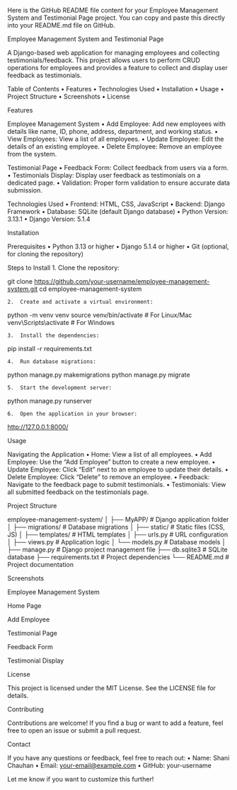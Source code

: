 Here is the GitHub README file content for your Employee Management System and Testimonial Page project. You can copy and paste this directly into your README.md file on GitHub.

Employee Management System and Testimonial Page

A Django-based web application for managing employees and collecting testimonials/feedback. This project allows users to perform CRUD operations for employees and provides a feature to collect and display user feedback as testimonials.

Table of Contents
	•	Features
	•	Technologies Used
	•	Installation
	•	Usage
	•	Project Structure
	•	Screenshots
	•	License

Features

Employee Management System
	•	Add Employee: Add new employees with details like name, ID, phone, address, department, and working status.
	•	View Employees: View a list of all employees.
	•	Update Employee: Edit the details of an existing employee.
	•	Delete Employee: Remove an employee from the system.

Testimonial Page
	•	Feedback Form: Collect feedback from users via a form.
	•	Testimonials Display: Display user feedback as testimonials on a dedicated page.
	•	Validation: Proper form validation to ensure accurate data submission.

Technologies Used
	•	Frontend: HTML, CSS, JavaScript
	•	Backend: Django Framework
	•	Database: SQLite (default Django database)
	•	Python Version: 3.13.1
	•	Django Version: 5.1.4

Installation

Prerequisites
	•	Python 3.13 or higher
	•	Django 5.1.4 or higher
	•	Git (optional, for cloning the repository)

Steps to Install
	1.	Clone the repository:

git clone https://github.com/your-username/employee-management-system.git
cd employee-management-system


	2.	Create and activate a virtual environment:

python -m venv venv
source venv/bin/activate   # For Linux/Mac
venv\Scripts\activate      # For Windows


	3.	Install the dependencies:

pip install -r requirements.txt


	4.	Run database migrations:

python manage.py makemigrations
python manage.py migrate


	5.	Start the development server:

python manage.py runserver


	6.	Open the application in your browser:

http://127.0.0.1:8000/

Usage

Navigating the Application
	•	Home: View a list of all employees.
	•	Add Employee: Use the “Add Employee” button to create a new employee.
	•	Update Employee: Click “Edit” next to an employee to update their details.
	•	Delete Employee: Click “Delete” to remove an employee.
	•	Feedback: Navigate to the feedback page to submit testimonials.
	•	Testimonials: View all submitted feedback on the testimonials page.

Project Structure

employee-management-system/
│
├── MyAPP/                 # Django application folder
│   ├── migrations/        # Database migrations
│   ├── static/            # Static files (CSS, JS)
│   ├── templates/         # HTML templates
│   ├── urls.py            # URL configuration
│   ├── views.py           # Application logic
│   └── models.py          # Database models
│
├── manage.py              # Django project management file
├── db.sqlite3             # SQLite database
├── requirements.txt       # Project dependencies
└── README.md              # Project documentation

Screenshots

Employee Management System

Home Page

Add Employee

Testimonial Page

Feedback Form

Testimonial Display

License

This project is licensed under the MIT License. See the LICENSE file for details.

Contributing

Contributions are welcome! If you find a bug or want to add a feature, feel free to open an issue or submit a pull request.

Contact

If you have any questions or feedback, feel free to reach out:
	•	Name: Shani Chauhan
	•	Email: your-email@example.com
	•	GitHub: your-username

Let me know if you want to customize this further!
